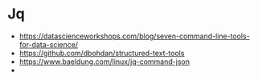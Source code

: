 # Jq


- https://datascienceworkshops.com/blog/seven-command-line-tools-for-data-science/
- https://github.com/dbohdan/structured-text-tools
- https://www.baeldung.com/linux/jq-command-json
- 